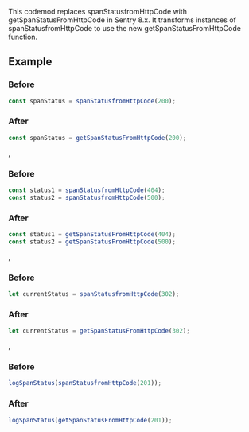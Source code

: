 This codemod replaces spanStatusfromHttpCode with getSpanStatusFromHttpCode in Sentry 8.x. It transforms instances of spanStatusfromHttpCode to use the new getSpanStatusFromHttpCode function.


## Example

### Before

```ts
const spanStatus = spanStatusfromHttpCode(200);
```

### After

```ts
const spanStatus = getSpanStatusFromHttpCode(200);
```
,
### Before

```ts
const status1 = spanStatusfromHttpCode(404);
const status2 = spanStatusfromHttpCode(500);
```

### After

```ts
const status1 = getSpanStatusFromHttpCode(404);
const status2 = getSpanStatusFromHttpCode(500);
```
,
### Before

```ts
let currentStatus = spanStatusfromHttpCode(302);
```

### After

```ts
let currentStatus = getSpanStatusFromHttpCode(302);
```
,
### Before

```ts
logSpanStatus(spanStatusfromHttpCode(201));
```

### After

```ts
logSpanStatus(getSpanStatusFromHttpCode(201));
```

